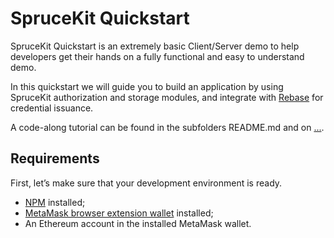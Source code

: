 # SpruceKit Quickstart

SpruceKit Quickstart is an extremely basic Client/Server demo to help developers get their hands on a fully functional and easy to understand demo.

In this quickstart we will guide you to build an application by using SpruceKit authorization and storage modules, and integrate with [Rebase](https://github.com/spruceid/rebase) for credential issuance.

A code-along tutorial can be found in the subfolders README.md and on [...]().

## Requirements

First, let’s make sure that your development environment is ready. 

- [NPM](https://docs.npmjs.com/downloading-and-installing-node-js-and-npm) installed;
- [MetaMask browser extension wallet](https://metamask.io/) installed;
- An Ethereum account in the installed MetaMask wallet.
